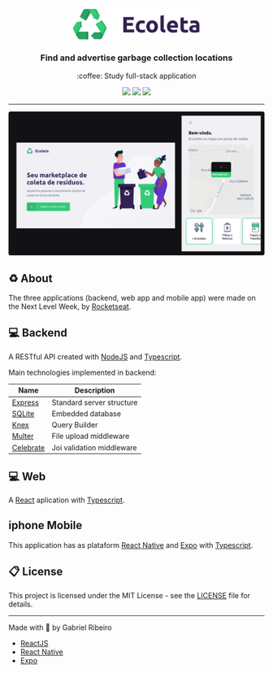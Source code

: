 <p align="center">
  <img width="250px" src=".github/logo.svg">
</p>

<h3 align="center">
  Find and advertise garbage collection locations
</h3>

<p align="center">
  :coffee: Study full-stack application
</p>

<p align="center">
  <img src="https://img.shields.io/github/languages/count/gabrielribeirof/ecoleta?color=29a361&labelColor=322153">

  <img src="https://img.shields.io/github/repo-size/gabrielribeirof/ecoleta?color=29a361&labelColor=322153">

  <img src="https://img.shields.io/github/license/gabrielribeirof/ecoleta?color=29a361&labelColor=322153">
</p>

---

<img src=".github/screenshot.png">

## :recycle: About

The three applications (backend, web app and mobile app) were made on the Next Level Week, by [Rocketseat](https://rocketseat.com.br).


## :computer: Backend
 
A RESTful API created with [NodeJS](https://nodejs.org) and [Typescript](https://typescriptlang.com).

Main technologies implemented in backend:

|Name|Description|
|---|---|
|[Express](https://github.com/expressjs/express)|Standard server structure|
|[SQLite](https://github.com/sqlite/sqlite)|Embedded database|
|[Knex](https://github.com/knex/knex)|Query Builder|
|[Multer](https://github.com/expressjs/multer)|File upload middleware|
|[Celebrate](https://github.com/arb/celebrate)|Joi validation middleware|

## :computer: Web

A [React](https://reactjs.org) aplication with [Typescript](https://typescriptlang.com).

## iphone Mobile

This application has as plataform [React Native](https://reactnative.dev) and [Expo](https://expo.io) with [Typescript](https://typescriptlang.com).

## :clipboard: License

This project is licensed under the MIT License - see the [LICENSE](LICENSE) file for details.

---

Made with :sparkling_heart: by Gabriel Ribeiro

- [ReactJS](https://reactjs.org)
- [React Native](https://facebook.github.io/react-native)
- [Expo](https://expo.io/)